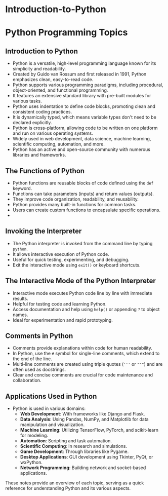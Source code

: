 # Introduction-to-Python
# Python Programming Topics

## Introduction to Python

- Python is a versatile, high-level programming language known for its simplicity and readability.
- Created by Guido van Rossum and first released in 1991, Python emphasizes clean, easy-to-read code.
- Python supports various programming paradigms, including procedural, object-oriented, and functional programming.
- It features an extensive standard library with pre-built modules for various tasks.
- Python uses indentation to define code blocks, promoting clean and consistent coding practices.
- It is dynamically typed, which means variable types don't need to be declared explicitly.
- Python is cross-platform, allowing code to be written on one platform and run on various operating systems.
- Widely used in web development, data science, machine learning, scientific computing, automation, and more.
- Python has an active and open-source community with numerous libraries and frameworks.

## The Functions of Python

- Python functions are reusable blocks of code defined using the `def` keyword.
- Functions can take parameters (inputs) and return values (outputs).
- They improve code organization, readability, and reusability.
- Python provides many built-in functions for common tasks.
- Users can create custom functions to encapsulate specific operations.
- 
## Invoking the Interpreter

- The Python interpreter is invoked from the command line by typing `python`.
- It allows interactive execution of Python code.
- Useful for quick testing, experimenting, and debugging.
- Exit the interactive mode using `exit()` or keyboard shortcuts.

## The Interactive Mode of the Python Interpreter

- Interactive mode executes Python code line by line with immediate results.
- Helpful for testing code and learning Python.
- Access documentation and help using `help()` or appending `?` to object names.
- Ideal for experimentation and rapid prototyping.

## Comments in Python

- Comments provide explanations within code for human readability.
- In Python, use the `#` symbol for single-line comments, which extend to the end of the line.
- Multi-line comments are created using triple quotes (`'''` or `"""`) and are often used as docstrings.
- Clear and concise comments are crucial for code maintenance and collaboration.

## Applications Used in Python

- Python is used in various domains:
  - **Web Development**: With frameworks like Django and Flask.
  - **Data Analysis**: Using Pandas, NumPy, and Matplotlib for data manipulation and visualization.
  - **Machine Learning**: Utilizing TensorFlow, PyTorch, and scikit-learn for modeling.
  - **Automation**: Scripting and task automation.
  - **Scientific Computing**: In research and simulations.
  - **Game Development**: Through libraries like Pygame.
  - **Desktop Applications**: GUI development using Tkinter, PyQt, or wxPython.
  - **Network Programming**: Building network and socket-based applications.

These notes provide an overview of each topic, serving as a quick reference for understanding Python and its various aspects.
